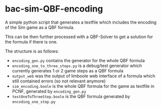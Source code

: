# bac-sim-QBF-encoding
A simple python script that generates a textfile which includes the encoding of the Sim game as a QBF formula.

This can be then further processed with a QBF-Solver to get a solution for the formula if there is one.

The structure is as follows:
* ``encoding_gen.py`` contains the generator for the whole QBF formula
* ``encoding_one_to_three_steps.py`` is a debug/test generator which currently generates 1 or 2 game steps as a QBF formula
* ``output_web`` was the output of limboole web interface of a formula which still contained errors (so not relevant anymore)
* ``sim_encoding.boole`` is the whole QBF formula for the game as textfile in PCNF, generated by ``encoding_gen.py``
* ``testOneToThreeStep.boole`` is the QBF formula generated by ``encoding_one_step.py``
